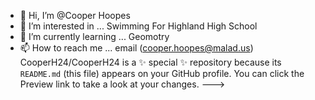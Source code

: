- 👋 Hi, I’m @Cooper Hoopes
- 👀 I’m interested in ... Swimming For Highland High School
- 🌱 I’m currently learning ... Geomotry 
- 📫 How to reach me ... email (cooper.hoopes@malad.us)
CooperH24/CooperH24 is a ✨ special ✨ repository because its `README.md` (this file) appears on your GitHub profile.
You can click the Preview link to take a look at your changes.
--->
